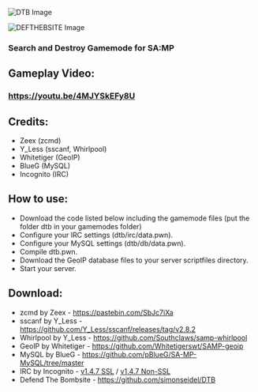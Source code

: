 ![DTB Image](http://i.imgur.com/68IOvvr.png)

![DEFTHEBSITE Image](http://i.imgur.com/Kn4ztNS.png)
### Search and Destroy Gamemode for SA:MP

## Gameplay Video:
### https://youtu.be/4MJYSkEFy8U

## Credits:
* Zeex (zcmd) 
* Y_Less (sscanf, Whirlpool) 
* Whitetiger (GeoIP) 
* BlueG (MySQL) 
* Incognito (IRC) 

## How to use:
* Download the code listed below including the gamemode files (put the folder dtb in your gamemodes folder)
* Configure your IRC settings (dtb/irc/data.pwn).
* Configure your MySQL settings (dtb/db/data.pwn).
* Compile dtb.pwn.
* Download the GeoIP database files to your server scriptfiles directory.
* Start your server.

## Download:
* zcmd by Zeex - https://pastebin.com/SbJc7iXa
* sscanf by Y_Less - https://github.com/Y_Less/sscanf/releases/tag/v2.8.2
* Whirlpool by Y_Less - https://github.com/Southclaws/samp-whirlpool
* GeoIP by Whitetiger - https://github.com/Whitetigerswt/SAMP-geoip
* MySQL by BlueG - https://github.com/pBlueG/SA-MP-MySQL/tree/master
* IRC by Incognito - [v1.4.7 SSL](https://github.com/samp-incognito/samp-irc-plugin/releases/tag/v1.4.7-ssl) / [v1.4.7 Non-SSL](https://github.com/samp-incognito/samp-irc-plugin/releases/tag/v1.4.7-non-ssl)
* Defend The Bombsite - https://github.com/simonseidel/DTB
